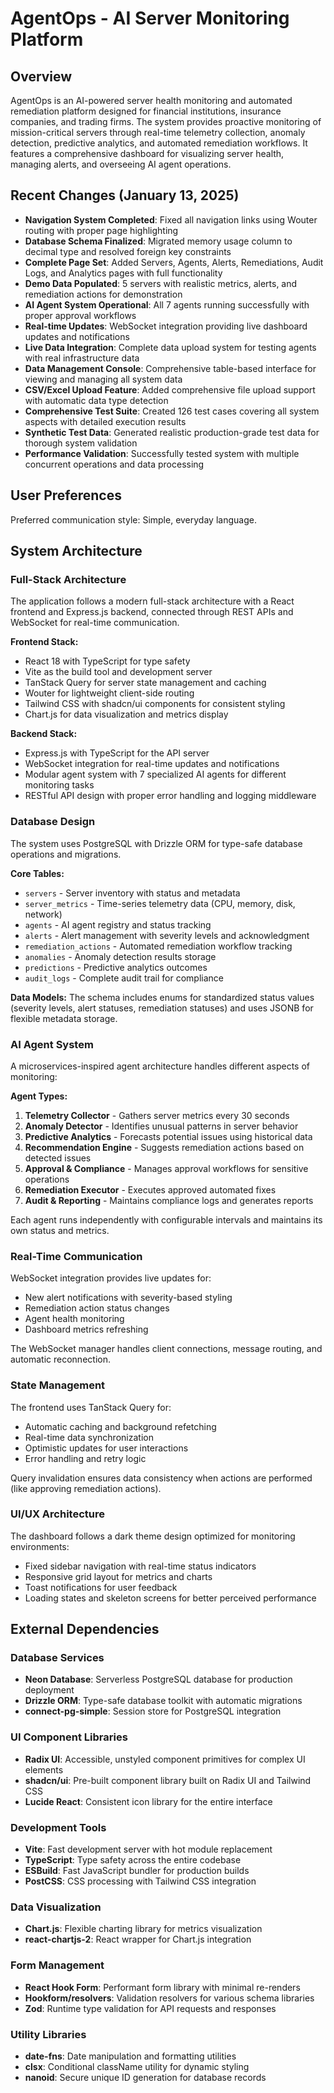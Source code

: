 # AgentOps - AI Server Monitoring Platform

## Overview

AgentOps is an AI-powered server health monitoring and automated remediation platform designed for financial institutions, insurance companies, and trading firms. The system provides proactive monitoring of mission-critical servers through real-time telemetry collection, anomaly detection, predictive analytics, and automated remediation workflows. It features a comprehensive dashboard for visualizing server health, managing alerts, and overseeing AI agent operations.

## Recent Changes (January 13, 2025)

- **Navigation System Completed**: Fixed all navigation links using Wouter routing with proper page highlighting
- **Database Schema Finalized**: Migrated memory usage column to decimal type and resolved foreign key constraints  
- **Complete Page Set**: Added Servers, Agents, Alerts, Remediations, Audit Logs, and Analytics pages with full functionality
- **Demo Data Populated**: 5 servers with realistic metrics, alerts, and remediation actions for demonstration
- **AI Agent System Operational**: All 7 agents running successfully with proper approval workflows
- **Real-time Updates**: WebSocket integration providing live dashboard updates and notifications
- **Live Data Integration**: Complete data upload system for testing agents with real infrastructure data
- **Data Management Console**: Comprehensive table-based interface for viewing and managing all system data
- **CSV/Excel Upload Feature**: Added comprehensive file upload support with automatic data type detection
- **Comprehensive Test Suite**: Created 126 test cases covering all system aspects with detailed execution results
- **Synthetic Test Data**: Generated realistic production-grade test data for thorough system validation
- **Performance Validation**: Successfully tested system with multiple concurrent operations and data processing

## User Preferences

Preferred communication style: Simple, everyday language.

## System Architecture

### Full-Stack Architecture
The application follows a modern full-stack architecture with a React frontend and Express.js backend, connected through REST APIs and WebSocket for real-time communication.

**Frontend Stack:**
- React 18 with TypeScript for type safety
- Vite as the build tool and development server
- TanStack Query for server state management and caching
- Wouter for lightweight client-side routing
- Tailwind CSS with shadcn/ui components for consistent styling
- Chart.js for data visualization and metrics display

**Backend Stack:**
- Express.js with TypeScript for the API server
- WebSocket integration for real-time updates and notifications
- Modular agent system with 7 specialized AI agents for different monitoring tasks
- RESTful API design with proper error handling and logging middleware

### Database Design
The system uses PostgreSQL with Drizzle ORM for type-safe database operations and migrations.

**Core Tables:**
- `servers` - Server inventory with status and metadata
- `server_metrics` - Time-series telemetry data (CPU, memory, disk, network)
- `agents` - AI agent registry and status tracking
- `alerts` - Alert management with severity levels and acknowledgment
- `remediation_actions` - Automated remediation workflow tracking
- `anomalies` - Anomaly detection results storage
- `predictions` - Predictive analytics outcomes
- `audit_logs` - Complete audit trail for compliance

**Data Models:**
The schema includes enums for standardized status values (severity levels, alert statuses, remediation statuses) and uses JSONB for flexible metadata storage.

### AI Agent System
A microservices-inspired agent architecture handles different aspects of monitoring:

**Agent Types:**
1. **Telemetry Collector** - Gathers server metrics every 30 seconds
2. **Anomaly Detector** - Identifies unusual patterns in server behavior
3. **Predictive Analytics** - Forecasts potential issues using historical data
4. **Recommendation Engine** - Suggests remediation actions based on detected issues
5. **Approval & Compliance** - Manages approval workflows for sensitive operations
6. **Remediation Executor** - Executes approved automated fixes
7. **Audit & Reporting** - Maintains compliance logs and generates reports

Each agent runs independently with configurable intervals and maintains its own status and metrics.

### Real-Time Communication
WebSocket integration provides live updates for:
- New alert notifications with severity-based styling
- Remediation action status changes
- Agent health monitoring
- Dashboard metrics refreshing

The WebSocket manager handles client connections, message routing, and automatic reconnection.

### State Management
The frontend uses TanStack Query for:
- Automatic caching and background refetching
- Real-time data synchronization
- Optimistic updates for user interactions
- Error handling and retry logic

Query invalidation ensures data consistency when actions are performed (like approving remediation actions).

### UI/UX Architecture
The dashboard follows a dark theme design optimized for monitoring environments:
- Fixed sidebar navigation with real-time status indicators
- Responsive grid layout for metrics and charts
- Toast notifications for user feedback
- Loading states and skeleton screens for better perceived performance

## External Dependencies

### Database Services
- **Neon Database**: Serverless PostgreSQL database for production deployment
- **Drizzle ORM**: Type-safe database toolkit with automatic migrations
- **connect-pg-simple**: Session store for PostgreSQL integration

### UI Component Libraries
- **Radix UI**: Accessible, unstyled component primitives for complex UI elements
- **shadcn/ui**: Pre-built component library built on Radix UI and Tailwind CSS
- **Lucide React**: Consistent icon library for the entire interface

### Development Tools
- **Vite**: Fast development server with hot module replacement
- **TypeScript**: Type safety across the entire codebase
- **ESBuild**: Fast JavaScript bundler for production builds
- **PostCSS**: CSS processing with Tailwind CSS integration

### Data Visualization
- **Chart.js**: Flexible charting library for metrics visualization
- **react-chartjs-2**: React wrapper for Chart.js integration

### Form Management
- **React Hook Form**: Performant form library with minimal re-renders
- **Hookform/resolvers**: Validation resolvers for various schema libraries
- **Zod**: Runtime type validation for API requests and responses

### Utility Libraries
- **date-fns**: Date manipulation and formatting utilities
- **clsx**: Conditional className utility for dynamic styling
- **nanoid**: Secure unique ID generation for database records